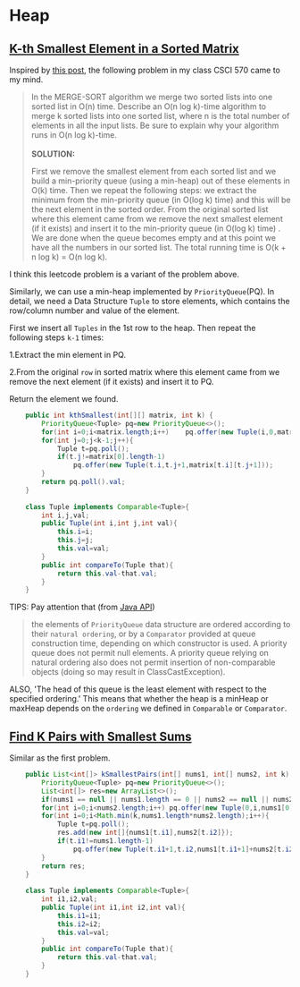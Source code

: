 # Heap

## [K-th Smallest Element in a Sorted Matrix](https://leetcode.com/problems/kth-smallest-element-in-a-sorted-matrix/)

Inspired by [this post](https://discuss.leetcode.com/topic/52948/share-my-thoughts-and-clean-java-code), the following problem in my class CSCI 570 came to my mind.

> In the MERGE-SORT algorithm we merge two sorted lists into one sorted list in O(n) time. Describe an O(n log k)-time algorithm to merge k sorted lists into one sorted list, where n is the total number of elements in all the input lists. Be sure to explain why your algorithm runs in O(n log k)-time.
> <br/><br/>
> **SOLUTION:**
> 
> First we remove the smallest element from each sorted list and we build a min-priority queue(using a min-heap) out of these elements in O(k) time. Then we repeat the following steps: weextract the minimum from the min-priority queue (in O(log k) time) and this will be the nextelement in the sorted order. From the original sorted list where this element came from weremove the next smallest element (if it exists) and insert it to the min-priority queue (in O(log k)time) . We are done when the queue becomes empty and at this point we have all the numbersin our sorted list. The total running time is O(k + n log k) = O(n log k).

I think this leetcode problem is a variant of the problem above.

Similarly, we can use a min-heap implemented by `PriorityQueue`(PQ). In detail, we need a Data Structure `Tuple` to store elements, which contains the row/column number and value of the element.

First we insert all `Tuples` in the 1st row to the heap. Then repeat the following steps `k-1` times: 

1.Extract the min element in PQ. 

2.From the original `row` in sorted matrix where this element came from we remove the next element (if it exists) and insert it to PQ. 

Return the element we found.

```java
	public int kthSmallest(int[][] matrix, int k) {
        PriorityQueue<Tuple> pq=new PriorityQueue<>();
        for(int i=0;i<matrix.length;i++)    pq.offer(new Tuple(i,0,matrix[i][0]));
        for(int j=0;j<k-1;j++){
            Tuple t=pq.poll();
            if(t.j!=matrix[0].length-1)
                pq.offer(new Tuple(t.i,t.j+1,matrix[t.i][t.j+1]));
        }
        return pq.poll().val;
    }
    
    class Tuple implements Comparable<Tuple>{
        int i,j,val;
        public Tuple(int i,int j,int val){
            this.i=i;
            this.j=j;
            this.val=val;
        }
        public int compareTo(Tuple that){
            return this.val-that.val;
        }
    }
```

TIPS: Pay attention that (from [Java API](http://docs.oracle.com/javase/8/docs/api/java/util/PriorityQueue.html))

>the elements of `PriorityQueue` data structure are ordered according to their `natural ordering`, or by a `Comparator` provided at queue construction time, depending on which constructor is used. A priority queue does not permit null elements. A priority queue relying on natural ordering also does not permit insertion of non-comparable objects (doing so may result in ClassCastException).

ALSO, 'The head of this queue is the least element with respect to the specified ordering.' This means that whether the heap is a minHeap or maxHeap depends on the `ordering` we defined in `Comparable` or `Comparator`.


## [Find K Pairs with Smallest Sums](https://leetcode.com/problems/find-k-pairs-with-smallest-sums/)

Similar as the first problem.


```java
	public List<int[]> kSmallestPairs(int[] nums1, int[] nums2, int k) {
        PriorityQueue<Tuple> pq=new PriorityQueue<>();
        List<int[]> res=new ArrayList<>();
        if(nums1 == null || nums1.length == 0 || nums2 == null || nums2.length == 0 || k <= 0) return res;
        for(int i=0;i<nums2.length;i++) pq.offer(new Tuple(0,i,nums1[0]+nums2[i]));
        for(int i=0;i<Math.min(k,nums1.length*nums2.length);i++){
            Tuple t=pq.poll();
            res.add(new int[]{nums1[t.i1],nums2[t.i2]});
            if(t.i1!=nums1.length-1)
                pq.offer(new Tuple(t.i1+1,t.i2,nums1[t.i1+1]+nums2[t.i2]));
        }
        return res;
    }
    
    class Tuple implements Comparable<Tuple>{
        int i1,i2,val;
        public Tuple(int i1,int i2,int val){
            this.i1=i1;
            this.i2=i2;
            this.val=val;
        }
        public int compareTo(Tuple that){
            return this.val-that.val;
        }
    }
```




